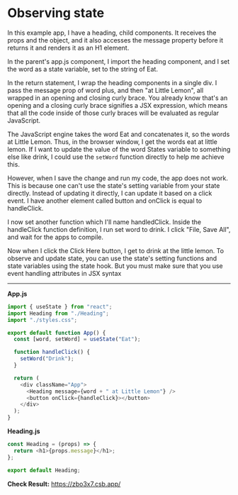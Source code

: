 # Observing state

In this example app, I have a heading, child components. It receives the props and the object, and it also accesses the message property before it returns it and renders it as an H1 element. 

In the parent's app.js component, I import the heading component, and I set the word as a state variable, set to the string of Eat.  

In the return statement, I wrap the heading components in a single div. I pass the message prop of word plus, and then "at Little Lemon", all wrapped in an opening and closing curly brace. You already know that's an opening and a closing curly brace signifies a JSX expression, which means that all the code inside of those curly braces will be evaluated as regular JavaScript. 

The JavaScript engine takes the word Eat and concatenates it, so the words at Little Lemon. Thus, in the browser window, I get the words eat at little lemon. If I want to update the value of the word States variable to something else like drink, I could use the ```setWord``` function directly to help me achieve this. 

However, when I save the change and run my code, the app does not work. This is because one can't use the state's setting variable from your state directly. Instead of updating it directly, I can update it based on a click event. I have another element called button and onClick is equal to handleClick.

I now set another function which I'll name handledClick. Inside the handleClick function definition, I run set word to drink. I click "File, Save All", and wait for the apps to compile. 

Now when I click the Click Here button, I get to drink at the little lemon. To observe and update state, you can use the state's setting functions and state variables using the state hook. But you must make sure that you use event handling attributes in JSX syntax

***

**App.js**

```js
import { useState } from "react";
import Heading from "./Heading";
import "./styles.css";

export default function App() {
  const [word, setWord] = useState("Eat");

  function handleClick() {
    setWord("Drink");
  }

  return (
    <div className="App">
      <Heading message={word + " at Little Lemon"} />
      <button onClick={handleClick}></button>
    </div>
  );
}
```

**Heading.js**
```js
const Heading = (props) => {
  return <h1>{props.message}</h1>;
};

export default Heading;
```

**Check Result:**
https://zbo3x7.csb.app/
